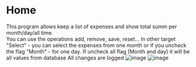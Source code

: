# Home
This program allows keep a list of expenses and show total summ per month/day/all time.  
You can use the operations add, remove, save, reset...
In other target "Select" - you can select the expenses from one month or if you uncheck the flag "Month" - for one day.
If uncheck all flag (Month and day) it will be all values from database
All changes are logged
![image](https://cloud.githubusercontent.com/assets/20286802/24414909/65e84e38-13e8-11e7-9db1-2102c7502ecd.png)
![image](https://cloud.githubusercontent.com/assets/20286802/24414895/5bfecc1c-13e8-11e7-922c-34d061da6af5.png)

